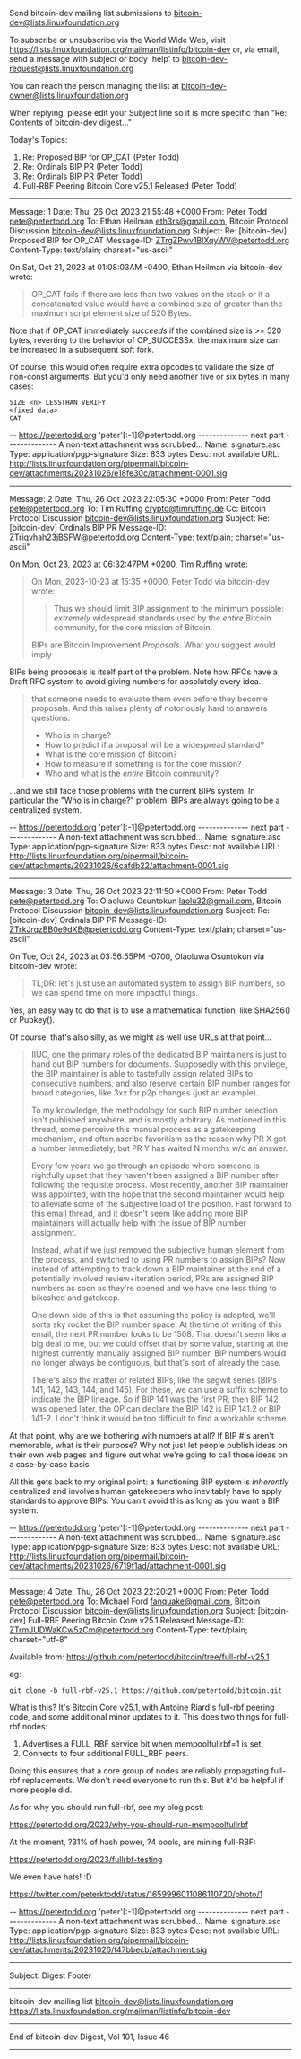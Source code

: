 Send bitcoin-dev mailing list submissions to
	bitcoin-dev@lists.linuxfoundation.org

To subscribe or unsubscribe via the World Wide Web, visit
	https://lists.linuxfoundation.org/mailman/listinfo/bitcoin-dev
or, via email, send a message with subject or body 'help' to
	bitcoin-dev-request@lists.linuxfoundation.org

You can reach the person managing the list at
	bitcoin-dev-owner@lists.linuxfoundation.org

When replying, please edit your Subject line so it is more specific
than "Re: Contents of bitcoin-dev digest..."


Today's Topics:

   1. Re: Proposed BIP for OP_CAT (Peter Todd)
   2. Re: Ordinals BIP PR (Peter Todd)
   3. Re: Ordinals BIP PR (Peter Todd)
   4. Full-RBF Peering Bitcoin Core v25.1 Released (Peter Todd)


----------------------------------------------------------------------

Message: 1
Date: Thu, 26 Oct 2023 21:55:48 +0000
From: Peter Todd <pete@petertodd.org>
To: Ethan Heilman <eth3rs@gmail.com>, Bitcoin Protocol Discussion
	<bitcoin-dev@lists.linuxfoundation.org>
Subject: Re: [bitcoin-dev] Proposed BIP for OP_CAT
Message-ID: <ZTrgZPwv1BlXqyWV@petertodd.org>
Content-Type: text/plain; charset="us-ascii"

On Sat, Oct 21, 2023 at 01:08:03AM -0400, Ethan Heilman via bitcoin-dev wrote:
> OP_CAT fails if there are less than two values on the stack or if a
> concatenated value would have a combined size of greater than the
> maximum script element size of 520 Bytes.

Note that if OP_CAT immediately _succeeds_ if the combined size is >= 520
bytes, reverting to the behavior of OP_SUCCESSx, the maximum size can be
increased in a subsequent soft fork.

Of course, this would often require extra opcodes to validate the size of
non-const arguments. But you'd only need another five or six bytes in many
cases:

    SIZE <n> LESSTHAN VERIFY
    <fixed data>
    CAT

-- 
https://petertodd.org 'peter'[:-1]@petertodd.org
-------------- next part --------------
A non-text attachment was scrubbed...
Name: signature.asc
Type: application/pgp-signature
Size: 833 bytes
Desc: not available
URL: <http://lists.linuxfoundation.org/pipermail/bitcoin-dev/attachments/20231026/e18fe30c/attachment-0001.sig>

------------------------------

Message: 2
Date: Thu, 26 Oct 2023 22:05:30 +0000
From: Peter Todd <pete@petertodd.org>
To: Tim Ruffing <crypto@timruffing.de>
Cc: Bitcoin Protocol Discussion
	<bitcoin-dev@lists.linuxfoundation.org>
Subject: Re: [bitcoin-dev] Ordinals BIP PR
Message-ID: <ZTriqvhah23jBSFW@petertodd.org>
Content-Type: text/plain; charset="us-ascii"

On Mon, Oct 23, 2023 at 06:32:47PM +0200, Tim Ruffing wrote:
> On Mon, 2023-10-23 at 15:35 +0000, Peter Todd via bitcoin-dev wrote:
> > Thus
> > we should limit BIP assignment to the minimum possible: _extremely_
> > widespread
> > standards used by the _entire_ Bitcoin community, for the core
> > mission of
> > Bitcoin.
> 
> BIPs are Bitcoin Improvement *Proposals*. What you suggest would imply

BIPs being proposals is itself part of the problem. Note how RFCs have a Draft
RFC system to avoid giving numbers for absolutely every idea.

> that someone needs to evaluate them even before they become proposals.
> And this raises plenty of notoriously hard to answers questions:
>  * Who is in charge?
>  * How to predict if a proposal will be a widespread standard?
>  * What is the core mission of Bitcoin?
>  * How to measure if something is for the core mission?
>  * Who and what is the _entire_ Bitcoin community?

...and we still face those problems with the current BIPs system. In particular
the "Who is in charge?" problem. BIPs are always going to be a centralized
system.

-- 
https://petertodd.org 'peter'[:-1]@petertodd.org
-------------- next part --------------
A non-text attachment was scrubbed...
Name: signature.asc
Type: application/pgp-signature
Size: 833 bytes
Desc: not available
URL: <http://lists.linuxfoundation.org/pipermail/bitcoin-dev/attachments/20231026/6cafdb22/attachment-0001.sig>

------------------------------

Message: 3
Date: Thu, 26 Oct 2023 22:11:50 +0000
From: Peter Todd <pete@petertodd.org>
To: Olaoluwa Osuntokun <laolu32@gmail.com>, Bitcoin Protocol
	Discussion <bitcoin-dev@lists.linuxfoundation.org>
Subject: Re: [bitcoin-dev] Ordinals BIP PR
Message-ID: <ZTrkJrqzBB0e9dXB@petertodd.org>
Content-Type: text/plain; charset="us-ascii"

On Tue, Oct 24, 2023 at 03:56:55PM -0700, Olaoluwa Osuntokun via bitcoin-dev wrote:
> TL;DR: let's just use an automated system to assign BIP numbers, so we can
> spend time on more impactful things.

Yes, an easy way to do that is to use a mathematical function, like SHA256(<bip contents>)
or Pubkey(<bip author controlled secret key>).

Of course, that's also silly, as we might as well use URLs at that point...

> IIUC, one the primary roles of the dedicated BIP maintainers is just to hand
> out BIP numbers for documents. Supposedly with this privilege, the BIP
> maintainer is able to tastefully assign related BIPs to consecutive numbers,
> and also reserve certain BIP number ranges for broad categories, like 3xx
> for p2p changes (just an example).
>
> To my knowledge, the methodology for such BIP number selection isn't
> published anywhere, and is mostly arbitrary. As motioned in this thread,
> some perceive this manual process as a gatekeeping mechanism, and often
> ascribe favoritism as the reason why PR X got a number immediately, but PR Y
> has waited N months w/o an answer.
> 
> Every few years we go through an episode where someone is rightfully upset
> that they haven't been assigned a BIP number after following the requisite
> process.  Most recently, another BIP maintainer was appointed, with the hope
> that the second maintainer would help to alleviate some of the subjective
> load of the position.  Fast forward to this email thread, and it doesn't
> seem like adding more BIP maintainers will actually help with the issue of
> BIP number assignment.
> 
> Instead, what if we just removed the subjective human element from the
> process, and switched to using PR numbers to assign BIPs? Now instead of
> attempting to track down a BIP maintainer at the end of a potentially
> involved review+iteration period, PRs are assigned BIP numbers as soon as
> they're opened and we have one less thing to bikeshed and gatekeep.
> 
> One down side of this is that assuming the policy is adopted, we'll sorta
> sky rocket the BIP number space. At the time of writing of this email, the
> next PR number looks to be 1508. That doesn't seem like a big deal to me,
> but we could offset that by some value, starting at the highest currently
> manually assigned BIP number. BIP numbers would no longer always be
> contiguous, but that's sort of already the case.
> 
> There's also the matter of related BIPs, like the segwit series (BIPs 141,
> 142, 143, 144, and 145). For these, we can use a suffix scheme to indicate
> the BIP lineage. So if BIP 141 was the first PR, then BIP 142 was opened
> later, the OP can declare the BIP 142 is BIP 141.2 or BIP 141-2. I don't
> think it would be too difficult to find a workable scheme.

At that point, why are we bothering with numbers at all? If BIP #'s aren't
memorable, what is their purpose? Why not just let people publish ideas on
their own web pages and figure out what we're going to call those ideas on a
case-by-case basis.

All this gets back to my original point: a functioning BIP system is
*inherently* centralized and involves human gatekeepers who inevitably have to
apply standards to approve BIPs. You can't avoid this as long as you want a BIP
system.

-- 
https://petertodd.org 'peter'[:-1]@petertodd.org
-------------- next part --------------
A non-text attachment was scrubbed...
Name: signature.asc
Type: application/pgp-signature
Size: 833 bytes
Desc: not available
URL: <http://lists.linuxfoundation.org/pipermail/bitcoin-dev/attachments/20231026/6719f1ad/attachment-0001.sig>

------------------------------

Message: 4
Date: Thu, 26 Oct 2023 22:20:21 +0000
From: Peter Todd <pete@petertodd.org>
To: Michael Ford <fanquake@gmail.com>, Bitcoin Protocol Discussion
	<bitcoin-dev@lists.linuxfoundation.org>
Subject: [bitcoin-dev] Full-RBF Peering Bitcoin Core v25.1 Released
Message-ID: <ZTrmJUDWaKCw5zCm@petertodd.org>
Content-Type: text/plain; charset="utf-8"

Available from: https://github.com/petertodd/bitcoin/tree/full-rbf-v25.1

eg:

    git clone -b full-rbf-v25.1 https://github.com/petertodd/bitcoin.git

What is this? It's Bitcoin Core v25.1, with Antoine Riard's full-rbf peering
code, and some additional minor updates to it. This does two things for
full-rbf nodes:

1) Advertises a FULL_RBF service bit when mempoolfullrbf=1 is set.
2) Connects to four additional FULL_RBF peers.

Doing this ensures that a core group of nodes are reliably propagating full-rbf
replacements. We don't need everyone to run this. But it'd be helpful if more
people did.

As for why you should run full-rbf, see my blog post:

https://petertodd.org/2023/why-you-should-run-mempoolfullrbf

At the moment, ?31% of hash power, ?4 pools, are mining full-RBF:

https://petertodd.org/2023/fullrbf-testing


We even have hats! :D

https://twitter.com/peterktodd/status/1659996011086110720/photo/1

-- 
https://petertodd.org 'peter'[:-1]@petertodd.org
-------------- next part --------------
A non-text attachment was scrubbed...
Name: signature.asc
Type: application/pgp-signature
Size: 833 bytes
Desc: not available
URL: <http://lists.linuxfoundation.org/pipermail/bitcoin-dev/attachments/20231026/f47bbecb/attachment.sig>

------------------------------

Subject: Digest Footer

_______________________________________________
bitcoin-dev mailing list
bitcoin-dev@lists.linuxfoundation.org
https://lists.linuxfoundation.org/mailman/listinfo/bitcoin-dev


------------------------------

End of bitcoin-dev Digest, Vol 101, Issue 46
********************************************
